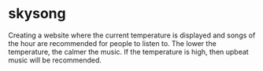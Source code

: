 # skysong
Creating a website where the current temperature is displayed and songs of the hour are recommended for people to listen to. The lower the temperature, the calmer the music. If the temperature is high, then upbeat music will be recommended.
